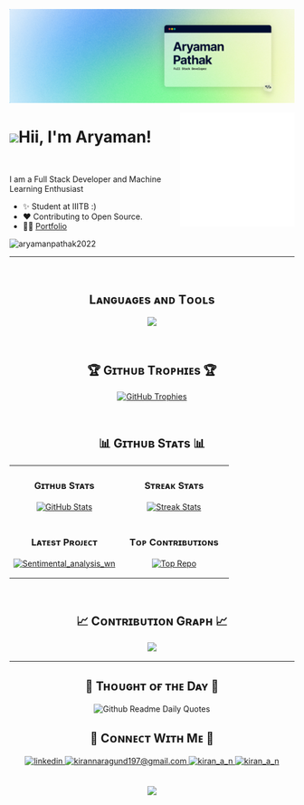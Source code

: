 

![aryamanpathak2022 Banner Image](./image.png)

<!--Night Owl image-->
<div>
  <img align="right" width="40%" src="./ap.gif">
</div>




<!--Header Name-->
# <img src="https://emojis.slackmojis.com/emojis/images/1531849430/4246/blob-sunglasses.gif?1531849430" width="30"/>Hii, I'm Aryaman! 

<br /> 

<!--Start Intro-->               
<p align="left">I am a Full Stack Developer and Machine Learning Enthusiast </p>

- ✨ Student at IIITB :)
- ❤ Contributing to Open Source.
- 😶‍🌫️ [Portfolio](https://tinyurl.com/aryamanpathak)
<!--End Intro-->

<!--Profile Count Badge-->
<p align="left">
  <img src="https://komarev.com/ghpvc/?username=aryamanpathak2022&label=Profile%20views&color=770677&style=for-the-badge&logo=star" alt="aryamanpathak2022" style="padding-right:20px;" />
</p>

---
<br />

<!--Languages and Tools Section-->       
<h2 align="center">Lᴀɴɢᴜᴀɢᴇs ᴀɴᴅ Tᴏᴏʟs</h2> 
<p align="center">
<img width="500px"  src="https://skillicons.dev/icons?i=py,java,js,html,css,react,nodejs,express,django,md,solidity,postgres,mongo,git,vscode,docker,aws,postman,supabase,linux&perline=10"  />
</p>
<br />


<!--Trophies Section-->   
<h2 align="center">🏆 Gɪᴛʜᴜʙ Tʀᴏᴘʜɪᴇs 🏆</h2>
<p align="center">
  <a href="https://github.com/aryamanpathak2022/github-profile-trophy">
    <img src="https://github-profile-trophy.vercel.app/?username=aryamanpathak2022&row=2&column=6&margin-w=20&margin-h=20" alt="GitHub Trophies">
  </a>
</p>
<br />

<!--Github stats Table--> 
<h2 align="center">📊 Gɪᴛʜᴜʙ Sᴛᴀᴛs 📊</h2>

<table width="100%">
  <tr>
    <td width="50%">
      <h3 align="center"><strong>Gɪᴛʜᴜʙ Sᴛᴀᴛs</strong></h3>
      <p align="center">
        <a href="https://github.com/aryamanpathak2022">
          <img align="center" src="https://github-readme-stats.vercel.app/api?username=aryamanpathak2022&count_private=true&show_icons=true&theme=nightowl" alt="GitHub Stats" />
        </a>
      </p>
    </td>
    <td width="50%">
      <h3 align="center"><strong>Sᴛʀᴇᴀᴋ Sᴛᴀᴛs</strong></h3>
      <p align="center">
        <a href="https://github.com/aryamanpathak2022">
          <img align="center" src="https://streak-stats.demolab.com?user=aryamanpathak2022&theme=nightowl" alt="Streak Stats" />
        </a>
      </p>
    </td>
  </tr>
  <tr>
    <td width="50%">
      <h3 align="center"><strong>Lᴀᴛᴇsᴛ Pʀᴏᴊᴇᴄᴛ</strong></h3>
      <p align="center">
        <a href="https://github.com/aryamanpathak2022/Sentimental_analysis_wn">
          <img align="center" width="470" src="https://github-readme-stats.vercel.app/api/pin/?username=aryamanpathak2022&repo=Sentimental_analysis_wn&theme=nightowl&show_owner=true" alt="Sentimental_analysis_wn" />  
        </a>
      </p>
    </td>
    <td width="50%">
      <h3 align="center"><strong>Tᴏᴘ Cᴏɴᴛʀɪʙᴜᴛɪᴏɴs</strong></h3>
      <p align="center">
        <a href="https://github.com/aryamanpathak2022">
          <img align="center" src="https://github-contributor-stats.vercel.app/api?username=aryamanpathak2022&limit=3&theme=nightowl&show_owner=true&combine_all_yearly_contributions=true" alt="Top Repo" />
        </a>
      </p>
    </td>
  </tr>
</table>
<br />

<!--Contribution Graph-->
<h2 align="center">📈 Cᴏɴᴛʀɪʙᴜᴛɪᴏɴ Gʀᴀᴘʜ 📈</h2>
<div align="center">
    <img src="https://github-readme-activity-graph.vercel.app/graph?username=aryamanpathak2022&bg_color=011627&color=79d3c3&line=c792ea&point=ffeb95&area=true&hide_border=false" border-radius="15">
</div>

---

<!--Dynamic Quote card updated everyday at 12 PM--> 
<h2 align="center">🌟 Tʜᴏᴜɢʜᴛ ᴏғ ᴛʜᴇ Dᴀʏ 🌟</h2>














































































































































<!--STARTS_HERE_QUOTE_CARD-->
<p align="center">
 <img src="https://readme-daily-quotes.vercel.app/api?font=trebuchet_ms" alt="Github Readme Daily Quotes">

</p>
<!--ENDS_HERE_QUOTE_CARD-->














































































































































<!--Contact Section--> 

<h2 align="center">🤝 Cᴏɴɴᴇᴄᴛ Wɪᴛʜ Mᴇ 🤝 </h2>
<div align="center">
 <a href="https://www.linkedin.com/in/aryaman-pathak/" target="_blank">
<img src=https://img.shields.io/badge/linkedin-%231E77B5.svg?&style=for-the-badge&logo=linkedin&logoColor=white alt=linkedin style="margin-bottom: 5px;" />
</a>
  
<a href="mailto:AryamanPathak@iiitb.ac.in" target="_blank">
<img src="https://img.shields.io/badge/Gmail-D14836?style=for-the-badge&logo=gmail&logoColor=white" alt=kirannaragund197@gmail.com mail style="margin-bottom: 5px;" />
</a>

<a href="https://www.instagram.com/aryaman__pathak" target="_blank">
<img src=https://img.shields.io/badge/Instagram-E4405F?style=for-the-badge&logo=instagram&logoColor=white alt=kiran_a_n Instagram style="margin-bottom: 5px;" />
</a>

<a href="https://x.com/aryaman__pathak" target="_blank">
<img src=https://img.shields.io/badge/Twitter-1DA1F2?style=for-the-badge&logo=twitter&logoColor=white alt=kiran_a_n Instagram style="margin-bottom: 5px;" />
</a>

</div>
<br/>

<!--Buy me a coffee-->



<!--Footer--> 
<p align="center">
  <img src="https://capsule-render.vercel.app/api?type=waving&color=gradient&height=65&section=footer"/>
</p>
